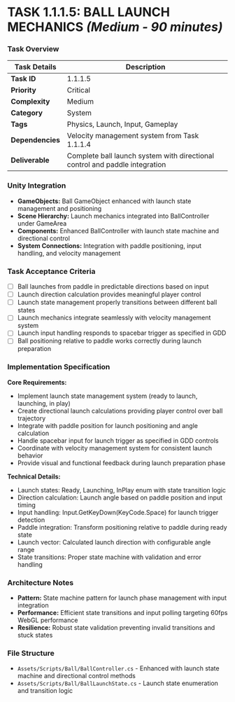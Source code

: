 # **TASK 1.1.1.5: BALL LAUNCH MECHANICS** *(Medium - 90 minutes)*

### **Task Overview**

| Task Details | Description |
| --- | --- |
| **Task ID** | 1.1.1.5 |
| **Priority** | Critical |
| **Complexity** | Medium |
| **Category** | System |
| **Tags** | Physics, Launch, Input, Gameplay |
| **Dependencies** | Velocity management system from Task 1.1.1.4 |
| **Deliverable** | Complete ball launch system with directional control and paddle integration |

### **Unity Integration**

- **GameObjects:** Ball GameObject enhanced with launch state management and positioning
- **Scene Hierarchy:** Launch mechanics integrated into BallController under GameArea
- **Components:** Enhanced BallController with launch state machine and directional control
- **System Connections:** Integration with paddle positioning, input handling, and velocity management

### **Task Acceptance Criteria**

- [ ] Ball launches from paddle in predictable directions based on input
- [ ] Launch direction calculation provides meaningful player control
- [ ] Launch state management properly transitions between different ball states
- [ ] Launch mechanics integrate seamlessly with velocity management system
- [ ] Launch input handling responds to spacebar trigger as specified in GDD
- [ ] Ball positioning relative to paddle works correctly during launch preparation

### **Implementation Specification**

**Core Requirements:**
- Implement launch state management system (ready to launch, launching, in play)
- Create directional launch calculations providing player control over ball trajectory
- Integrate with paddle position for launch positioning and angle calculation
- Handle spacebar input for launch trigger as specified in GDD controls
- Coordinate with velocity management system for consistent launch behavior
- Provide visual and functional feedback during launch preparation phase

**Technical Details:**
- Launch states: Ready, Launching, InPlay enum with state transition logic
- Direction calculation: Launch angle based on paddle position and input timing
- Input handling: Input.GetKeyDown(KeyCode.Space) for launch trigger detection
- Paddle integration: Transform positioning relative to paddle during ready state
- Launch vector: Calculated launch direction with configurable angle range
- State transitions: Proper state machine with validation and error handling

### **Architecture Notes**

- **Pattern:** State machine pattern for launch phase management with input integration
- **Performance:** Efficient state transitions and input polling targeting 60fps WebGL performance
- **Resilience:** Robust state validation preventing invalid transitions and stuck states

### **File Structure**

- `Assets/Scripts/Ball/BallController.cs` - Enhanced with launch state machine and directional control methods
- `Assets/Scripts/Ball/BallLaunchState.cs` - Launch state enumeration and transition logic